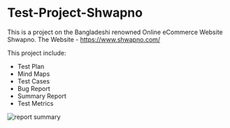 # Test-Project-Shwapno

This is a project on the Bangladeshi renowned Online eCommerce Website Shwapno. 
The Website - https://www.shwapno.com/

This project include:
 - Test Plan
 - Mind Maps
 - Test Cases
 - Bug Report
 - Summary Report
 - Test Metrics

![report summary](https://github.com/Akib7/Test-Case-Project-Shwapno/assets/75217894/e3a08d8d-e049-442b-8923-2e9cc4e21274)
